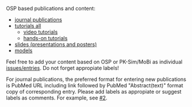 OSP based publications and content:
- [journal publications](https://github.com/Open-Systems-Pharmacology/OSP-based-publications-and-content/issues?q=is%3Aopen+is%3Aissue+label%3AJournal)
- [tutorials all](https://github.com/Open-Systems-Pharmacology/OSP-based-publications-and-content/issues?utf8=%E2%9C%93&q=is%3Aopen%20is%3Aissue%20label%3Atutorial%20)
  - [video tutorials](https://github.com/Open-Systems-Pharmacology/OSP-based-publications-and-content/issues?q=is%3Aopen+is%3Aissue+label%3AVideo+label%3ATutorial)
  - [hands-on tutorials](https://github.com/Open-Systems-Pharmacology/OSP-based-publications-and-content/issues?q=is%3Aopen+is%3Aissue+label%3ATutorial+label%3AHands-on)
- [slides (presentations and posters)](https://github.com/Open-Systems-Pharmacology/OSP-based-publications-and-content/issues?utf8=%E2%9C%93&q=is%3Aopen%20is%3Aissue%20label%3Aslides)
- [models](https://github.com/Open-Systems-Pharmacology/OSP-based-publications-and-content/issues?utf8=%E2%9C%93&q=is%3Aopen%20is%3Aissue%20label%3Aosp-model)

Feel free to add your content based on OSP or PK-Sim/MoBi as individual [issues/entries](https://github.com/Open-Systems-Pharmacology/OSP-based-publications/issues). Do not forget appropiate labels!

For journal publications, the preferred format for entering new publications is PubMed URL including link followed by PubMed "Abstract(text)" format copy of corresponding entry. Please add labels as appropiate or suggest labels as comments. For example, see [#2](https://github.com/Open-Systems-Pharmacology/OSP-based-publications/issues/2). 

